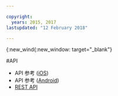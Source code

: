 ```yaml
---

copyright:
  years: 2015, 2017
lastupdated: "12 February 2018"

---
```


{:new_wind{:new_window: target="_blank"}

#API

 - API 参考 ([iOS](http://ibm-bluemix-mobile-services.github.io/API-docs/client-SDK/BMSPush/Swift/index.html))
 - API 参考 ([Android](https://www.javadoc.io/doc/com.ibm.mobilefirstplatform.clientsdk.android/push/3.6.1))
 - [REST API](https://imfpush.ng.bluemix.net/imfpush/) 
